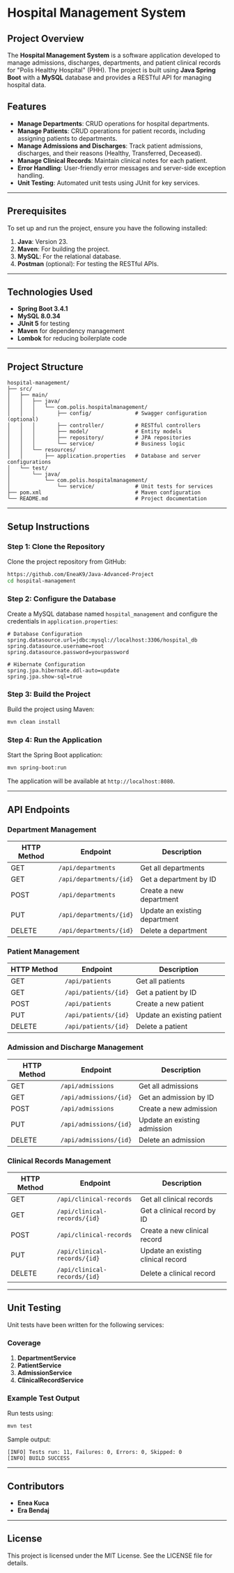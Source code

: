 # Hospital Management System

## Project Overview
The **Hospital Management System** is a software application developed to manage admissions, discharges, departments, and patient clinical records for "Polis Healthy Hospital" (PHH). The project is built using **Java Spring Boot** with a **MySQL** database and provides a RESTful API for managing hospital data.

## Features
- **Manage Departments**: CRUD operations for hospital departments.
- **Manage Patients**: CRUD operations for patient records, including assigning patients to departments.
- **Manage Admissions and Discharges**: Track patient admissions, discharges, and their reasons (Healthy, Transferred, Deceased).
- **Manage Clinical Records**: Maintain clinical notes for each patient.
- **Error Handling**: User-friendly error messages and server-side exception handling.
- **Unit Testing**: Automated unit tests using JUnit for key services.

---

## Prerequisites
To set up and run the project, ensure you have the following installed:

1. **Java**: Version 23.
2. **Maven**: For building the project.
3. **MySQL**: For the relational database.
4. **Postman** (optional): For testing the RESTful APIs.

---

## Technologies Used
- **Spring Boot 3.4.1**
- **MySQL 8.0.34**
- **JUnit 5** for testing
- **Maven** for dependency management
- **Lombok** for reducing boilerplate code

---

## Project Structure
```
hospital-management/
├── src/
│   ├── main/
│   │   ├── java/
│   │   │   └── com.polis.hospitalmanagement/
│   │   │       ├── config/              # Swagger configuration (optional)
│   │   │       ├── controller/          # RESTful controllers
│   │   │       ├── model/               # Entity models
│   │   │       ├── repository/          # JPA repositories
│   │   │       └── service/             # Business logic
│   │   └── resources/
│   │       ├── application.properties   # Database and server configurations
│   └── test/
│       └── java/
│           └── com.polis.hospitalmanagement/
│               └── service/             # Unit tests for services
├── pom.xml                              # Maven configuration
└── README.md                            # Project documentation
```

---

## Setup Instructions

### Step 1: Clone the Repository
Clone the project repository from GitHub:
```bash
https://github.com/EneaK9/Java-Advanced-Project
cd hospital-management
```

### Step 2: Configure the Database
Create a MySQL database named `hospital_management` and configure the credentials in `application.properties`:
```properties
# Database Configuration
spring.datasource.url=jdbc:mysql://localhost:3306/hospital_db
spring.datasource.username=root
spring.datasource.password=yourpassword

# Hibernate Configuration
spring.jpa.hibernate.ddl-auto=update
spring.jpa.show-sql=true
```

### Step 3: Build the Project
Build the project using Maven:
```bash
mvn clean install
```

### Step 4: Run the Application
Start the Spring Boot application:
```bash
mvn spring-boot:run
```
The application will be available at `http://localhost:8080`.

---

## API Endpoints

### Department Management
| HTTP Method | Endpoint                | Description                    |
|-------------|-------------------------|--------------------------------|
| GET         | `/api/departments`      | Get all departments            |
| GET         | `/api/departments/{id}` | Get a department by ID         |
| POST        | `/api/departments`      | Create a new department        |
| PUT         | `/api/departments/{id}` | Update an existing department  |
| DELETE      | `/api/departments/{id}` | Delete a department            |

### Patient Management
| HTTP Method | Endpoint            | Description                |
|-------------|---------------------|----------------------------|
| GET         | `/api/patients`     | Get all patients           |
| GET         | `/api/patients/{id}`| Get a patient by ID        |
| POST        | `/api/patients`     | Create a new patient       |
| PUT         | `/api/patients/{id}`| Update an existing patient |
| DELETE      | `/api/patients/{id}`| Delete a patient           |

### Admission and Discharge Management
| HTTP Method | Endpoint                 | Description                        |
|-------------|--------------------------|------------------------------------|
| GET         | `/api/admissions`        | Get all admissions                 |
| GET         | `/api/admissions/{id}`   | Get an admission by ID             |
| POST        | `/api/admissions`        | Create a new admission             |
| PUT         | `/api/admissions/{id}`   | Update an existing admission       |
| DELETE      | `/api/admissions/{id}`   | Delete an admission                |

### Clinical Records Management
| HTTP Method | Endpoint                     | Description                          |
|-------------|------------------------------|--------------------------------------|
| GET         | `/api/clinical-records`      | Get all clinical records             |
| GET         | `/api/clinical-records/{id}` | Get a clinical record by ID          |
| POST        | `/api/clinical-records`      | Create a new clinical record         |
| PUT         | `/api/clinical-records/{id}` | Update an existing clinical record   |
| DELETE      | `/api/clinical-records/{id}` | Delete a clinical record             |

---

## Unit Testing
Unit tests have been written for the following services:

### Coverage
1. **DepartmentService**
2. **PatientService**
3. **AdmissionService**
4. **ClinicalRecordService**

### Example Test Output
Run tests using:
```bash
mvn test
```

Sample output:
```
[INFO] Tests run: 11, Failures: 0, Errors: 0, Skipped: 0
[INFO] BUILD SUCCESS
```

---

## Contributors
- **Enea Kuca** 
- **Era Bendaj** 

---

## License
This project is licensed under the MIT License. See the LICENSE file for details.
